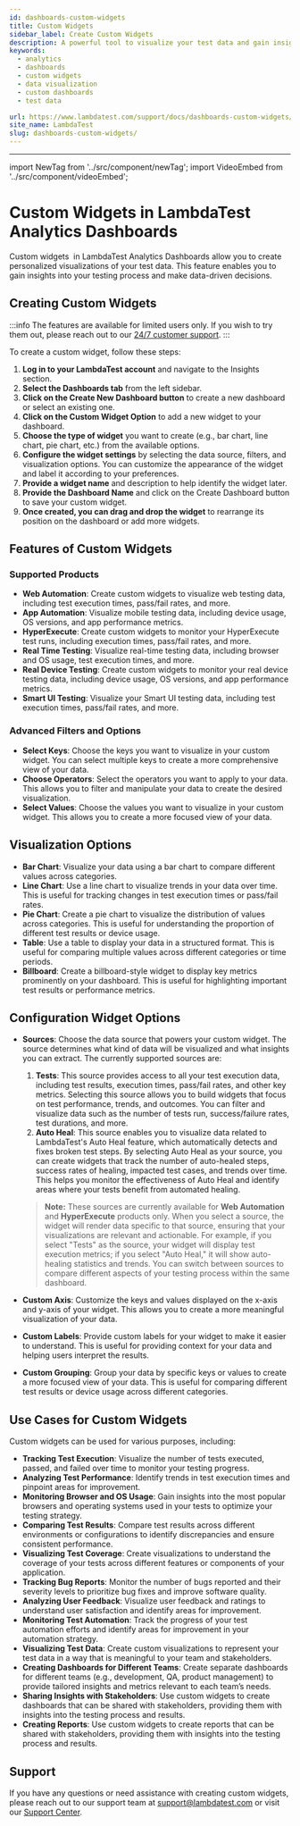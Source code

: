 ```yaml
---
id: dashboards-custom-widgets
title: Custom Widgets
sidebar_label: Create Custom Widgets
description: A powerful tool to visualize your test data and gain insights into your testing process.
keywords:
  - analytics
  - dashboards
  - custom widgets
  - data visualization
  - custom dashboards
  - test data

url: https://www.lambdatest.com/support/docs/dashboards-custom-widgets/
site_name: LambdaTest
slug: dashboards-custom-widgets/
---
```


<script type="application/ld+json"
      dangerouslySetInnerHTML={{ __html: JSON.stringify({
       "@context": "https://schema.org",
        "@type": "BreadcrumbList",
        "itemListElement": [{
          "@type": "ListItem",
          "position": 1,
          "name": "Home",
          "item": "https://www.lambdatest.com"
        },{
          "@type": "ListItem",
          "position": 2,
          "name": "Support",
          "item": "https://www.lambdatest.com/support/docs/"
        },{
          "@type": "ListItem",
          "position": 3,
          "name": "Linear App Integration",
          "item": "https://www.lambdatest.com/support/docs/dashboards-custom-widgets/"
        }]
      })
    }}
></script>

---

import NewTag from '../src/component/newTag';
import VideoEmbed from '../src/component/videoEmbed';

# Custom Widgets in LambdaTest Analytics Dashboards

Custom widgets <NewTag value="BETA" bgColor="#ffec02" color="#000" /> &nbsp;in LambdaTest Analytics Dashboards allow you to create personalized visualizations of your test data. This feature enables you to gain insights into your testing process and make data-driven decisions.

<VideoEmbed 
  src="https://share.synthesia.io/embeds/videos/206929f2-2dcc-41b5-96c8-1b771095fb8a" 
  title="Exploring Custom Widgets for Dashboards in Lambdatest Insights"
/>

## Creating Custom Widgets

:::info
The <NewTag value="BETA" bgColor="#ffec02" color="#000" /> features are available for limited users only. If you wish to try them out, please reach out to our [24/7 customer support](mailto:support@lambdatest.com).
:::

To create a custom widget, follow these steps:
1. **Log in to your LambdaTest account** and navigate to the Insights section.
2. **Select the Dashboards tab** from the left sidebar.
3. **Click on the Create New Dashboard button** to create a new dashboard or select an existing one.
4. **Click on the Custom Widget Option** to add a new widget to your dashboard.
5. **Choose the type of widget** you want to create (e.g., bar chart, line chart, pie chart, etc.) from the available options.
6. **Configure the widget settings** by selecting the data source, filters, and visualization options. You can customize the appearance of the widget and label it according to your preferences.
7. **Provide a widget name** and description to help identify the widget later.
8. **Provide the Dashboard Name** and click on the Create Dashboard button to save your custom widget.
9. **Once created, you can drag and drop the widget** to rearrange its position on the dashboard or add more widgets.



## Features of Custom Widgets

### Supported Products 

- **Web Automation**: Create custom widgets to visualize web testing data, including test execution times, pass/fail rates, and more.
- **App Automation**: Visualize mobile testing data, including device usage, OS versions, and app performance metrics.
- **HyperExecute**: Create custom widgets to monitor your HyperExecute test runs, including execution times, pass/fail rates, and more.
- **Real Time Testing**: Visualize real-time testing data, including browser and OS usage, test execution times, and more.
- **Real Device Testing**: Create custom widgets to monitor your real device testing data, including device usage, OS versions, and app performance metrics.
- **Smart UI Testing**: Visualize your Smart UI testing data, including test execution times, pass/fail rates, and more.

### Advanced Filters and Options

- **Select Keys**: Choose the keys you want to visualize in your custom widget. You can select multiple keys to create a more comprehensive view of your data.
- **Choose Operators**: Select the operators you want to apply to your data. This allows you to filter and manipulate your data to create the desired visualization.
- **Select Values**: Choose the values you want to visualize in your custom widget. This allows you to create a more focused view of your data.

## Visualization Options

- **Bar Chart**: Visualize your data using a bar chart to compare different values across categories.
- **Line Chart**: Use a line chart to visualize trends in your data over time. This is useful for tracking changes in test execution times or pass/fail rates.
- **Pie Chart**: Create a pie chart to visualize the distribution of values across categories. This is useful for understanding the proportion of different test results or device usage.
- **Table**: Use a table to display your data in a structured format. This is useful for comparing multiple values across different categories or time periods.
- **Billboard**: Create a billboard-style widget to display key metrics prominently on your dashboard. This is useful for highlighting important test results or performance metrics.

## Configuration Widget Options

- **Sources**: Choose the data source that powers your custom widget. The source determines what kind of data will be visualized and what insights you can extract. The currently supported sources are:
  1. **Tests**: This source provides access to all your test execution data, including test results, execution times, pass/fail rates, and other key metrics. Selecting this source allows you to build widgets that focus on test performance, trends, and outcomes. You can filter and visualize data such as the number of tests run, success/failure rates, test durations, and more.
  2. **Auto Heal**: This source enables you to visualize data related to LambdaTest's Auto Heal feature, which automatically detects and fixes broken test steps. By selecting Auto Heal as your source, you can create widgets that track the number of auto-healed steps, success rates of healing, impacted test cases, and trends over time. This helps you monitor the effectiveness of Auto Heal and identify areas where your tests benefit from automated healing.

  > **Note:** These sources are currently available for **Web Automation** and **HyperExecute** products only. When you select a source, the widget will render data specific to that source, ensuring that your visualizations are relevant and actionable. For example, if you select "Tests" as the source, your widget will display test execution metrics; if you select "Auto Heal," it will show auto-healing statistics and trends. You can switch between sources to compare different aspects of your testing process within the same dashboard.

- **Custom Axis**: Customize the keys and values displayed on the x-axis and y-axis of your widget. This allows you to create a more meaningful visualization of your data.
- **Custom Labels**: Provide custom labels for your widget to make it easier to understand. This is useful for providing context for your data and helping users interpret the results.
- **Custom Grouping**: Group your data by specific keys or values to create a more focused view of your data. This is useful for comparing different test results or device usage across different categories.


## Use Cases for Custom Widgets

Custom widgets can be used for various purposes, including:
- **Tracking Test Execution**: Visualize the number of tests executed, passed, and failed over time to monitor your testing progress.
- **Analyzing Test Performance**: Identify trends in test execution times and pinpoint areas for improvement.
- **Monitoring Browser and OS Usage**: Gain insights into the most popular browsers and operating systems used in your tests to optimize your testing strategy.
- **Comparing Test Results**: Compare test results across different environments or configurations to identify discrepancies and ensure consistent performance.
- **Visualizing Test Coverage**: Create visualizations to understand the coverage of your tests across different features or components of your application.
- **Tracking Bug Reports**: Monitor the number of bugs reported and their severity levels to prioritize bug fixes and improve software quality.
- **Analyzing User Feedback**: Visualize user feedback and ratings to understand user satisfaction and identify areas for improvement.
- **Monitoring Test Automation**: Track the progress of your test automation efforts and identify areas for improvement in your automation strategy.
- **Visualizing Test Data**: Create custom visualizations to represent your test data in a way that is meaningful to your team and stakeholders.
- **Creating Dashboards for Different Teams**: Create separate dashboards for different teams (e.g., development, QA, product management) to provide tailored insights and metrics relevant to each team’s needs.
- **Sharing Insights with Stakeholders**: Use custom widgets to create dashboards that can be shared with stakeholders, providing them with insights into the testing process and results.
- **Creating Reports**: Use custom widgets to create reports that can be shared with stakeholders, providing them with insights into the testing process and results.

## Support

If you have any questions or need assistance with creating custom widgets, please reach out to our support team at [support@lambdatest.com](mailto:support@lambdatest.com) or visit our [Support Center](https://www.lambdatest.com/support/).


